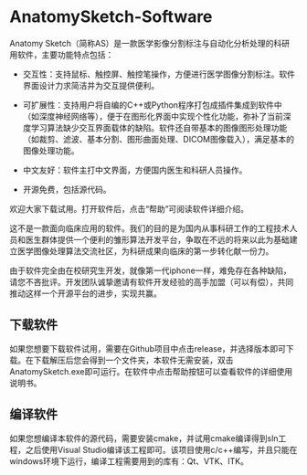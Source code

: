 # AnatomySketch-Software

Anatomy Sketch（简称AS）是一款医学影像分割标注与自动化分析处理的科研用软件，主要功能特点包括：

- 交互性：支持鼠标、触控屏、触控笔操作，方便进行医学图像分割标注。软件界面设计力求简洁并为交互提供便利。

- 可扩展性：支持用户将自编的C++或Python程序打包成插件集成到软件中（如深度神经网络等），便于在图形化界面中实现个性化功能，弥补了当前深度学习算法缺少交互界面载体的缺陷。软件还自带基本的图像图形处理功能（如裁剪、滤波、基本分割、图形曲面处理、DICOM图像载入），满足基本的图像处理功能。

- 中文友好：软件主打中文界面，方便国内医生和科研人员操作。

- 开源免费，包括源代码。

欢迎大家下载试用。打开软件后，点击“帮助”可阅读软件详细介绍。

这不是一款面向临床应用的软件。我们的目的是为国内从事科研工作的工程技术人员和医生群体提供一个便利的雏形算法开发平台，争取在不远的将来以此为基础建立医学图像处理算法交流社区，为科研成果向临床的第一步转化献一份力。

由于软件完全由在校研究生开发，就像第一代iphone一样，难免存在各种缺陷，请您不吝批评。开发团队诚挚邀请有软件开发经验的高手加盟（可以有偿），共同推动这样一个开源平台的进步，实现共赢。

## 下载软件

如果您想要下载软件试用，需要在Github项目中点击release，并选择版本即可下载。在下载解压后您会得到一个文件夹，本软件无需安装，双击AnatomySketch.exe即可运行。在软件中点击帮助按钮可以查看软件的详细使用说明书。

## 编译软件

如果您想编译本软件的源代码，需要安装cmake，并试用cmake编译得到sln工程，之后使用Visual Studio编译该工程即可。该项目使用c/c++编写，并且只能在windows环境下运行，编译工程需要用到的库有：Qt、VTK、ITK。